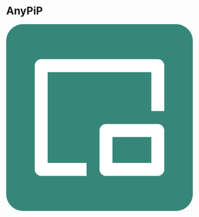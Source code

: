 # AnyPiP

<svg viewBox="-2.4 -2.4 28.80 28.80" xmlns="http://www.w3.org/2000/svg" fill="#ffffff"><g id="SVGRepo_bgCarrier" stroke-width="0" transform="translate(0,0), scale(1)"><rect x="-2.4" y="-2.4" width="28.80" height="28.80" rx="2.592" fill="#368779" strokewidth="0"></rect></g><g id="SVGRepo_tracerCarrier" stroke-linecap="round" stroke-linejoin="round"></g><g id="SVGRepo_iconCarrier"> <g> <path fill="none" d="M0 0h24v24H0z"></path> <path fill-rule="nonzero" d="M21 3a1 1 0 0 1 1 1v7h-2V5H4v14h6v2H3a1 1 0 0 1-1-1V4a1 1 0 0 1 1-1h18zm0 10a1 1 0 0 1 1 1v6a1 1 0 0 1-1 1h-8a1 1 0 0 1-1-1v-6a1 1 0 0 1 1-1h8zm-1 2h-6v4h6v-4z"></path> </g> </g></svg>

